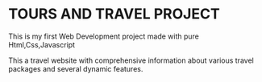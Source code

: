 #  TOURS AND TRAVEL PROJECT

This is my first Web Development project made with pure Html,Css,Javascript

This a travel website with comprehensive information about various travel packages and several dynamic features.
